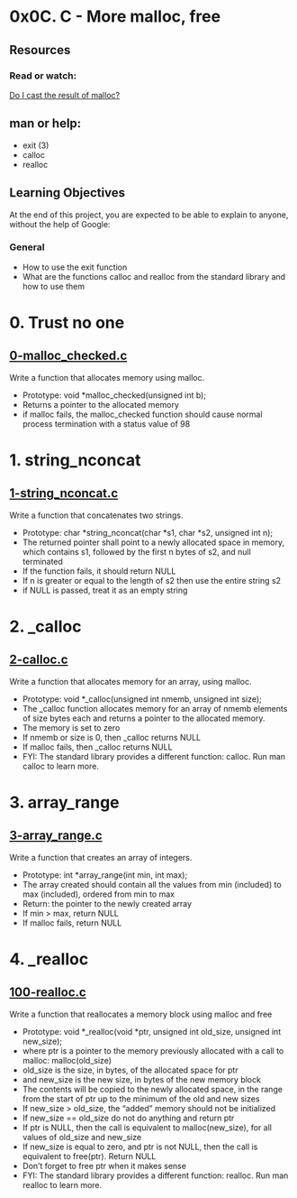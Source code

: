 # 0x0C. C - More malloc, free

## Resources
### Read or watch:
[Do I cast the result of malloc?](https://stackoverflow.com/questions/605845/do-i-cast-the-result-of-malloc)

## man or help:

+ exit (3)
+ calloc
+ realloc

## Learning Objectives
At the end of this project, you are expected to be able to explain to anyone, without the help of Google:

### General
+ How to use the exit function
+ What are the functions calloc and realloc from the standard library and how to use them

# 0. Trust no one
## [0-malloc_checked.c](https://github.com/Assiminee/alx-low_level_programming/blob/main/0x0C-more_malloc_free/0-malloc_checked.c)
Write a function that allocates memory using malloc.

+ Prototype: void *malloc_checked(unsigned int b);
+ Returns a pointer to the allocated memory
+ if malloc fails, the malloc_checked function should cause normal process termination with a status value of 98

# 1. string_nconcat
## [1-string_nconcat.c](https://github.com/Assiminee/alx-low_level_programming/blob/main/0x0C-more_malloc_free/1-string_nconcat.c)
Write a function that concatenates two strings.

+ Prototype: char *string_nconcat(char *s1, char *s2, unsigned int n);
+ The returned pointer shall point to a newly allocated space in memory, which contains s1, followed by the first n bytes of s2, and null terminated
+ If the function fails, it should return NULL
+ If n is greater or equal to the length of s2 then use the entire string s2
+ if NULL is passed, treat it as an empty string

# 2. _calloc
## [2-calloc.c](https://github.com/Assiminee/alx-low_level_programming/blob/main/0x0C-more_malloc_free/2-calloc.c)
Write a function that allocates memory for an array, using malloc.

+ Prototype: void *_calloc(unsigned int nmemb, unsigned int size);
+ The _calloc function allocates memory for an array of nmemb elements of size bytes each and returns a pointer to the allocated memory.
+ The memory is set to zero
+ If nmemb or size is 0, then _calloc returns NULL
+ If malloc fails, then _calloc returns NULL
+ FYI: The standard library provides a different function: calloc. Run man calloc to learn more.

# 3. array_range
## [3-array_range.c](https://github.com/Assiminee/alx-low_level_programming/blob/main/0x0C-more_malloc_free/3-array_range.c)
Write a function that creates an array of integers.

+ Prototype: int *array_range(int min, int max);
+ The array created should contain all the values from min (included) to max (included), ordered from min to max
+ Return: the pointer to the newly created array
+ If min > max, return NULL
+ If malloc fails, return NULL

# 4. _realloc
## [100-realloc.c](https://github.com/Assiminee/alx-low_level_programming/blob/main/0x0C-more_malloc_free/100-realloc.c)
Write a function that reallocates a memory block using malloc and free

+ Prototype: void *_realloc(void *ptr, unsigned int old_size, unsigned int new_size);
+ where ptr is a pointer to the memory previously allocated with a call to malloc: malloc(old_size)
+ old_size is the size, in bytes, of the allocated space for ptr
+ and new_size is the new size, in bytes of the new memory block
+ The contents will be copied to the newly allocated space, in the range from the start of ptr up to the minimum of the old and new sizes
+ If new_size > old_size, the “added” memory should not be initialized
+ If new_size == old_size do not do anything and return ptr
+ If ptr is NULL, then the call is equivalent to malloc(new_size), for all values of old_size and new_size
+ If new_size is equal to zero, and ptr is not NULL, then the call is equivalent to free(ptr). Return NULL
+ Don’t forget to free ptr when it makes sense
+ FYI: The standard library provides a different function: realloc. Run man realloc to learn more.
